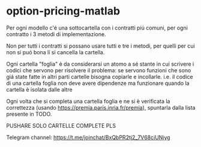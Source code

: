 # option-pricing-matlab

Per ogni modello c'é una sottocartella con i contratti piú comuni, per ogni contratto i 3 metodi di implementazione.

Non per tutti i contratti si possano usare tutti e tre i metodi, per quelli per cui non si puó bona lí si cancella la cartella.

Ogni cartella "foglia" è da considerarsi un atomo a sé stante in cui scrivere i codici che servono per risolvere il problema: se servono funzioni che sono giá state fatte in altri parti cartelle bisogna copiarle e incollarle.
i.e. il codice di una cartella foglia non deve avere dipendenze ma funzionare quando la cartella è isolata dalle altre

Ogni volta che si completa una cartella foglia e ne si è verificata la correttezza (usando https://premia.paris.inria.fr/premia), spuntarla dalla lista presente in TODO.

PUSHARE SOLO CARTELLE COMPLETE PLS


Telegram channel: https://t.me/joinchat/BxQbPR2tj2_7V68ciUNjyg